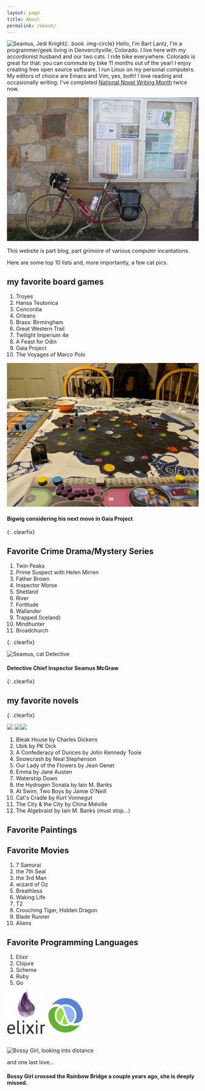 ```yaml
---
layout: page
title: About
permalink: /about/
---
```


![Seamus, Jedi Knight](/img/cats/seamus_jedi.jpg){: .book .img-circle} Hello, I'm Bart Lantz, I'm a programmer/geek living in Denvercityville, Colorado. I live here with my accordionist husband and our two cats. I ride bike everywhere. Colorado is great for that: you can commute by bike 11 months out of the year! I enjoy creating free open source software. I run Linux on my personal computers. My editors of choice are Emacs and Vim, yes, both! I love reading and occasionally writing: I've completed [National Novel Writing Month](http://nanowrimo.org) twice now.

<img alt="My Red Bike" src="/img/me/miyata.jpg">

This website is part blog, part grimoire of various computer incantations.

Here are some top 10 lists and, more importantly, a few cat pics.



## my favorite board games

1. Troyes
2. Hansa Teutonica
6. Concordia
10. Orleans
7. Brass: Birmingham
8. Great Western Trail
4. Twilight Imperium 4e
8. A Feast for Odin
5. Gaia Project
3. The Voyages of Marco Polo

<img alt="Bigwig, cat Gamer" src="/img/cats/bigwig_gaia_planet.jpg">
<h4>Bigwig considering his next move in Gaia Project</h4>


{: .clearfix}

## Favorite Crime Drama/Mystery Series

1. Twin Peaks
2. Prime Suspect with Helen Mirren
3. Father Brown
4. Inspector Morse
5. Shetland
6. River
7. Fortitude
8. Wallander
9. Trapped (Iceland)
10. Mindhunter 
11. Broadchurch

{: .clearfix}

<img alt="Seamus, cat Detective" src="/img/cats/seamus.jpg">
<h4>Detective Chief Inspector Seamus McGraw</h4>

{: .clearfix}

## my favorite novels

{: .clearfix}

<img src="/img/books/dunces.jpg" width="190" class="books"> <img src="/img/books/our_lady.jpg" class="books"><img src="/img/books/HydrogenSonata.jpg" class="books">

1. Bleak House by Charles Dickens
3. Ubik by PK Dick
4. A Confederacy of Dunces by John Kennedy Toole
1. Snowcrash by Neal Stephenson
5. Our Lady of the Flowers by Jean Genet
6. Emma by Jane Austen
7. Watership Down
12. the Hydrogen Sonata by Iain M. Banks
8. At Swim, Two Boys by Jamie O'Neill
10. Cat's Cradle by Kurt Vonnegut
11. The City & the City by China Miéville
4. The Algebraist by Iain M. Banks
(must stop…)



## Favorite Paintings

## Favorite Movies
1. 7 Samurai
2. the 7th Seal
3. the 3rd Man
4. wizard of Oz
5. Breathless
6. Waking Life
7. T2
8. Crouching Tiger, Hidden Dragon
9. Blade Runner
10. Aliens


## Favorite Programming Languages
1. Elixir
2. Clojure
3. Scheme
4. Ruby
5. Go

<img src="/img/elixir.png" alt="Elixir Logo" width="100px"> <img src="/img/clj.png" alt="Clojure" width="100px">

<p><br />

<img alt="Bossy Girl, looking into distance" src="/img/cats/bossy.jpg" width="500px">

and one last love...

<h4>Bossy Girl crossed the Rainbow Bridge a couple years ago, she is deeply missed.</h4>
